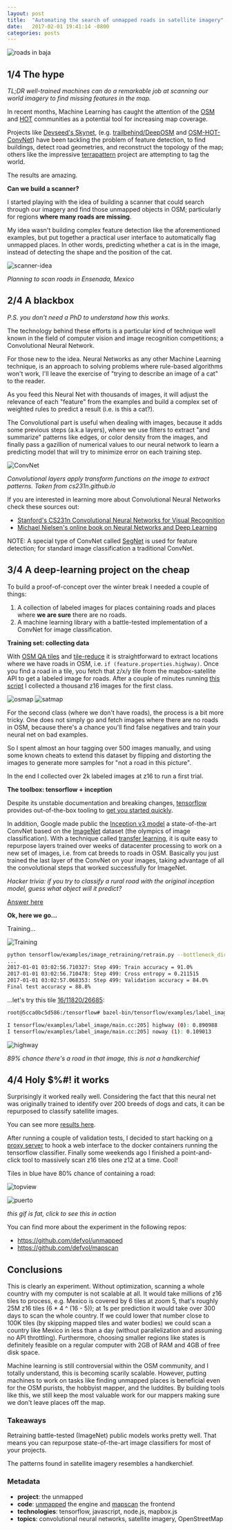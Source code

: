 ```yaml
---
layout: post
title:  "Automating the search of unmapped roads in satellite imagery"
date:   2017-02-01 19:41:14 -0800
categories: posts
---
```


![roads in baja](https://raw.githubusercontent.com/rodowi/unmapped/master/screenshots/missing-roads.jpg)

## 1/4 The hype

_TL;DR well-trained machines can do a remarkable job at scanning our world imagery to find missing features in the map._

In recent months, Machine Learning has caught the attention of the [OSM](https://www.developmentseed.org/blog/2016/08/17/sotm-skynet/) and [HOT](https://lists.openstreetmap.org/pipermail/hot/2016-December/012842.html) communities as a potential tool for increasing map coverage.

Projects like [Devseed's Skynet](https://github.com/developmentseed/skynet-train), (e.g. [trailbehind/DeepOSM](https://github.com/trailbehind/DeepOSM) and [OSM-HOT-ConvNet](https://github.com/larsroemheld/OSM-HOT-ConvNet)) have been tackling the problem of feature detection, to find buildings, detect road geometries, and reconstruct the topology of the map; others like the impressive
[terrapattern](https://www.theatlantic.com/technology/archive/2016/05/the-promise-of-terrapattern-the-visual-search-engine-for-satellite-imagery/484610/) project are attempting to tag the world.

The results are amazing.

**Can we build a scanner?**

I started playing with the idea of building a scanner that could search through our imagery and find those unmapped objects in OSM; particularly for regions **where many roads are missing**.

My idea wasn't building complex feature detection like the aforementioned examples, but put together a practical user interface to automatically flag unmapped places. In other words, predicting whether a cat is in the image, instead of detecting the shape and the position of the cat.

![scanner-idea](https://gist.githubusercontent.com/defvol/f21c5594f5eae971fbfc3a27263aa261/raw/df93a607bf551e01af418197939422f125764a14/scanner-1.gif)

_Planning to scan roads in Ensenada, Mexico_

## 2/4 A blackbox

_P.S. you don’t need a PhD to understand how this works._

The technology behind these efforts is a particular kind of technique well known in the field of computer vision and image recognition competitions; a Convolutional Neural Network.

For those new to the idea. Neural Networks as any other Machine Learning technique, is an approach to solving problems where rule-based algorithms won't work, I'll leave the exercise of "trying to describe an image of a cat" to the reader.

As you feed this Neural Net with thousands of images, it will adjust the relevance of each "feature" from the examples and build a complex set of weighted rules to predict a result (i.e. is this a cat?).

The Convolutional part is useful when dealing with images, because it adds some previous steps (a.k.a layers), where we use filters to extract "and summarize" patterns like edges, or color density from the images, and finally pass a gazillion of numerical values to our neural network to learn a predicting model that will try to minimize error on each training step.

![ConvNet](https://cs231n.github.io/assets/cnn/convnet.jpeg)

_Convolutional layers apply transform functions on the image to extract patterns. Taken from cs231n.github.io_

If you are interested in learning more about Convolutional Neural Networks check these sources out:

- [Stanford's CS231n Convolutional Neural Networks for Visual Recognition](https://cs231n.github.io/convolutional-networks/)
- [Michael Nielsen's online book on Neural Networks and Deep Learning](http://neuralnetworksanddeeplearning.com/)

NOTE:
A special type of ConvNet called [SegNet](https://www.quora.com/What-is-the-SegNet-neural-network-Why-is-it-important) is used for feature detection; for standard image classification a traditional ConvNet.

## 3/4 A deep-learning project on the cheap

To build a proof-of-concept over the winter break I needed a couple of things:

1. A collection of labeled images for places containing roads and places where **we are sure** there are no roads.
2. A machine learning library with a battle-tested implementation of a ConvNet for image classification.

**Training set: collecting data**

With [OSM QA tiles](https://osmlab.github.io/osm-qa-tiles/) and [tile-reduce](https://github.com/mapbox/tile-reduce) it is straightforward to extract locations where we have roads in OSM, i.e. `if (feature.properties.highway)`. Once you find a road in a tile, you fetch that z/x/y tile from the mapbox-satellite API to get a labeled image for roads. After a couple of minutes running [this script](https://github.com/defvol/unmapped/blob/master/lib/has-highway.js) I collected a thousand z16 images for the first class.

![osmap](https://gist.githubusercontent.com/defvol/f21c5594f5eae971fbfc3a27263aa261/raw/bbc84d15dfb609975c8db1b0268eb83cb2c59e61/osmap.jpg)
![satmap](https://gist.githubusercontent.com/defvol/f21c5594f5eae971fbfc3a27263aa261/raw/bbc84d15dfb609975c8db1b0268eb83cb2c59e61/satmap.jpg)

For the second class (where we don't have roads), the process is a bit more tricky. One does not simply go and fetch images where there are no roads in OSM, because there's a chance you'll find false negatives and train your neural net on bad examples.

So I spent almost an hour tagging over 500 images manually, and using some known cheats to extend this dataset by flipping and distorting the images to generate more samples for "not a road in this picture".

In the end I collected over 2k labeled images at z16 to run a first trial.

**The toolbox: tensorflow + inception**

Despite its unstable documentation and breaking changes, [tensorflow](https://www.tensorflow.org/) provides out-of-the-box tooling to [get you started quickly](https://www.tensorflow.org/versions/master/tutorials/mnist/beginners/).

In addition, Google made public the [Inception v3 model](https://github.com/tensorflow/models/tree/master/inception) a state-of-the-art ConvNet based on the [ImageNet](https://en.wikipedia.org/wiki/ImageNet) dataset (the olympics of image classification). With a technique called [transfer learning](https://www.tensorflow.org/tutorials/image_retraining), it is quite easy to repurpose layers trained over weeks of datacenter processing to work on a new set of images, i.e. from cat breeds to roads in OSM. Basically you just trained the last layer of the ConvNet on your images, taking advantage of all the convolutional steps that worked successfully for ImageNet.

_Hacker trivia: if you try to classify a rural road with the original inception model, guess what object will it predict?_

[Answer here](http://etc.usf.edu/clipart/19600/19682/handkerchief_19682_lg.gif)

**Ok, here we go...**

Training...

![Training](https://raw.githubusercontent.com/defvol/mapscan/gifs/screenshots/training.gif)

```sh
python tensorflow/examples/image_retraining/retrain.py --bottleneck_dir=/tf_files/bottlenecks --how_many_training_steps 500 --model_dir=/tf_files/inception --output_graph=/tf_files/retrained_graph.pb --output_labels=/tf_files/retrained_labels.txt --image_dir /tf_files/satellite
...
2017-01-01 03:02:56.710327: Step 499: Train accuracy = 91.0%
2017-01-01 03:02:56.710478: Step 499: Cross entropy = 0.211515
2017-01-01 03:02:57.068353: Step 499: Validation accuracy = 84.0%
Final test accuracy = 88.8%
```

...let's try this tile [16/11820/26685](https://b.tiles.mapbox.com/v4/mapbox.satellite/16/11820/26685@2x.png?access_token=pk.eyJ1Ijoicm9kb3dpIiwiYSI6ImdZdDkyQU0ifQ.bPu86kwHgaenPhYp84g1yg):

```sh
root@5cca0bc5d586:/tensorflow# bazel-bin/tensorflow/examples/label_image/label_image --graph=/tf_files/retrained_graph.pb --labels=/tf_files/retrained_labels.txt --output_layer=final_result --image=/tf_files/satellite/11820-26685-16.jpg

I tensorflow/examples/label_image/main.cc:205] highway (0): 0.890988
I tensorflow/examples/label_image/main.cc:205] noway (1): 0.109013
```

![highway](https://cloud.githubusercontent.com/assets/705860/21580153/3d6ca108-cf95-11e6-805a-1f982007d7d6.jpg)

_89% chance there's a road in that image, this is not a handkerchief_

## 4/4 Holy $%#! it works

Surprisingly it worked really well. Considering the fact that this neural net was originally trained to identify over 200 breeds of dogs and cats, it can be repurposed to classify satellite images.

You can see more [results here](https://github.com/defvol/unmapped/wiki/Results).

After running a couple of validation tests, I decided to start hacking on [a proxy server](https://github.com/defvol/unmapped/blob/master/lib/server.js) to hook a web interface to the docker containers running the tensorflow classifier. Finally some weekends ago I finished a point-and-click tool to massively scan z16 tiles one z12 at a time. Cool!

Tiles in blue have 80% chance of containing a road:

![topview](https://raw.githubusercontent.com/defvol/mapscan/gifs/screenshots/topview.gif)

![puerto](https://raw.githubusercontent.com/defvol/mapscan/gifs/screenshots/puerto.gif)

_this gif is fat, click to see this in action_

You can find more about the experiment in the following repos:
- https://github.com/defvol/unmapped
- https://github.com/defvol/mapscan

## Conclusions

This is clearly an experiment. Without optimization, scanning a whole country with my computer is not scalable at all. It would take millions of z16 tiles to process, e.g. Mexico is covered by 6 tiles at zoom 5, that's roughly 25M z16 tiles (6 * 4 ^ (16 - 5)); at 1s per prediction it would take over 300 days to scan the whole country. If we could lower that number close to 100K tiles (by skipping mapped tiles and water bodies) we could scan a country like Mexico in less than a day (without parallelization and assuming no API throttling). Furthermore, choosing smaller regions like states is definitely feasible on a regular computer with 2GB of RAM and 4GB of free disk space.

Machine learning is still controversial within the OSM community, and I totally understand, this is becoming scarily scalable. However, putting machines to work on tasks like finding unmapped places is beneficial even for the OSM purists, the hobbyist mapper, and the luddites. By building tools like this, we still keep the most valuable work for our mappers making sure we don't leave places off the map.

### Takeaways

Retraining battle-tested (ImageNet) public models works pretty well. That means you can repurpose state-of-the-art image classifiers for most of your projects.

The patterns found in satellite imagery resembles a handkerchief.

### Metadata

- **project**: the unmapped
- **code**: [unmapped](https://github.com/defvol/unmapped) the engine and
[mapscan](https://github.com/defvol/mapscan) the frontend
- **technologies**: tensorflow, javascript, node.js, mapbox.js
- **topics**: convolutional neural networks, satellite imagery, OpenStreetMap
